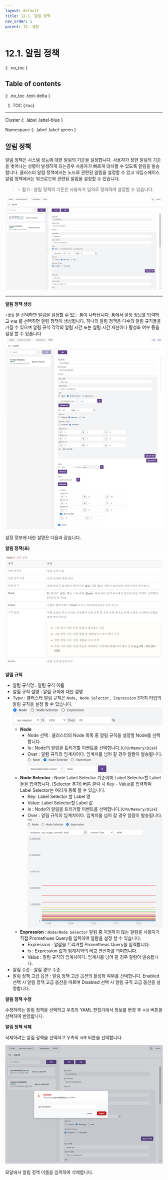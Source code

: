 ```yaml
---
layout: default
title: 12-1. 알림 정책
nav_order: 1
parent: 12. 설정
---
```


# 12.1. 알림 정책
{: .no_toc }

## Table of contents
{: .no_toc .text-delta }

1. TOC
{:toc}

---

<div class="code-example" markdown="1">
Cluster
{: .label .label-blue }

Namespace
{: .label .label-green }
</div>

## 알림 정책

알림 정책은 시스템 성능에 대한 알림의 기준을 설정합니다. 사용자가 정한 알림의 기준을 벗어나는 상황이 발생하게 되는경우 사용자가 빠르게 대처할 수 있도록 알림을 발송합니다. 클러스터 알림 정책에서는 노드와 관련된 알림을 설정할 수 있고 네임스페이스 알림 정책에서는 워크로드와 관련된 알림을 설정할 수 있습니다.

> 💡 참고 : 알림 정책의 기준은 사용자가 임의로 정의하여 설정할 수 있습니다.

![alertpolicy-list.png](/assets/images/setting/alertpolicy-list.png)

---


**알림 정책 생성**

`+생성` 을 선택하면 알림을 설정할 수 있는 폼이 나타납니다. 폼에서 설정 정보를 입력하고 `완료` 를 선택하면 알림 정책이 생성됩니다. 하나의 알림 정책은 다수의 알림 규칙들을 가질 수 있으며 알림 규칙 각각의 알림 시간 또는 알림 시간 제한이나 활성화 여부 등을 설정 할 수 있습니다.
![alertpolicy-create.png](/assets/images/setting/alertpolicy-create.png)

설정 정보에 대한 설명은 다음과 같습니다.

**알림 정책(표)**

![alertpolicy-table1.png](/assets/images/setting/alertpolicy-table1.png)

**알림 규칙**

- 알림 규칙명 : 알림 규칙 이름
- 알림 규칙 설명 : 알림 규칙에 대한 설명
- Type : 클러스터 알림 규칙은 `Node, Node Selector, Expression` 3가지 타입의 알림 규칙을 설정 할 수 있습니다.
    ![node-alert-rule.png](/assets/images/setting/node-alert-rule.png)
  - **Node**
    - Node 선택 : 클러스터의 Node 목록 중 알림 규칙을 설정할 Node를 선택합니다.
    - Is : Node의 알림을 트리거할 이벤트를 선택합니다.(`CPU/Memory/Disk`)
    - Over : 알림 규칙의 임계치이다. 임계치를 넘어 갈 경우 알람이 발송됩니다.
    ![node-selector-alert-rule.png](/assets/images/setting/node-selector-alert-rule.png)
  - **Node Selector** : Node Label Selector 기준이며 Label Selector할 Label들을 입력합니다. [Selector 추가] 버튼 클릭 시 Key - Value를 입력하며 Label Selector는 여러개 등록 할 수 있습니다.
    - Key: Label Selector 할 Label 명
    - Value: Label Selector할 Label 값
    - Is : Node의 알림을 트리거할 이벤트를 선택합니다.(`CPU/Memory/Disk`)
    - Over : 알림 규칙의 임계치이다. 임계치를 넘어 갈 경우 알람이 발송됩니다.
    ![node-expression-alert-rule.png](/assets/images/setting/node-expression-alert-rule.png)
  - **Expression** : `Node/Node Selector` 알림 중 지원하지 않는 알람을 사용자가 직접 Promethues Query를 입력하여 알람을 설정 할 수 있습니다.
    - Expression : 알람을 트리거할 Prometheus Query를 입력합니다.
    - Is : Expression 값과 임계치와의 비교 연산자를 의미합니다.
    - Value : 알림 규칙의 임계치이다. 임계치를 넘어 갈 경우 알람이 발송됩니다.
- 알림 수준 : 알림 경보 수준
- 알림 정책 고급 옵션 : 알림 정책 고급 옵션의 활성화 여부를 선택합니다. Enabled 선택 시 알림 정책 고급 옵션을 따르며 Disabled 선택 시 알림 규칙 고급 옵션을 설정합니다.


**알림 정책 수정**

수정하려는 알림 정책을 선택하고 우측의 YAML 편집기에서 정보를 변경 후 `수정` 버튼을 선택하여 반영합니다.

**알림 정책 삭제**

삭제하려는 알림 정책을 선택하고 우측의 `삭제` 버튼을 선택합니다.

![alertpolicy-delete.png](/assets/images/setting/alertpolicy-delete.png)

모달에서 알림 정책 이름을 입력하여 삭제합니다.
